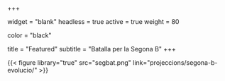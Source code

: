 +++

widget = "blank"
headless = true 
active = true 
weight = 80 

color = "black"

title = "Featured"
subtitle = "Batalla per la Segona B"
+++

{{< figure library="true" src="segbat.png" link="projeccions/segona-b-evolucio/" >}}